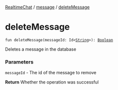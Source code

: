 [RealtimeChat](../index.md) / [message](index.md) / [deleteMessage](./delete-message.md)

# deleteMessage

`fun deleteMessage(messageId: Id<`[`String`](https://kotlinlang.org/api/latest/jvm/stdlib/kotlin/-string/index.html)`>): `[`Boolean`](https://kotlinlang.org/api/latest/jvm/stdlib/kotlin/-boolean/index.html)

Deletes a message in the database

### Parameters

`messageId` - The id of the message to remove

**Return**
Whether the operation was successful


